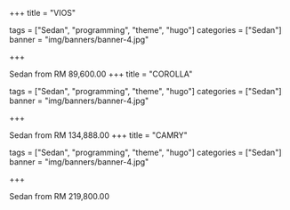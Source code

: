+++
title = "VIOS"

tags = ["Sedan", "programming", "theme", "hugo"]
categories = ["Sedan"]
banner = "img/banners/banner-4.jpg"

+++

Sedan from RM 89,600.00
+++
title = "COROLLA"

tags = ["Sedan", "programming", "theme", "hugo"]
categories = ["Sedan"]
banner = "img/banners/banner-4.jpg"

+++

Sedan from RM 134,888.00
+++
title = "CAMRY"

tags = ["Sedan", "programming", "theme", "hugo"]
categories = ["Sedan"]
banner = "img/banners/banner-4.jpg"

+++

Sedan from RM 219,800.00
